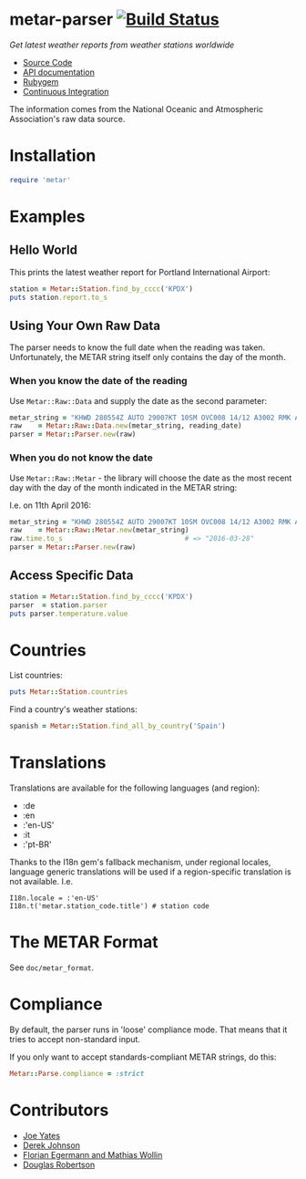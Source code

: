 metar-parser [![Build Status](https://secure.travis-ci.org/joeyates/metar-parser.png)][Continuous Integration]
============

*Get latest weather reports from weather stations worldwide*

  * [Source Code]
  * [API documentation]
  * [Rubygem]
  * [Continuous Integration]

[Source Code]: https://github.com/joeyates/metar-parser "Source code at GitHub"
[API documentation]: http://rubydoc.info/gems/metar-parser/frames "RDoc API Documentation at Rubydoc.info"
[Rubygem]: http://rubygems.org/gems/metar-parser "Ruby gem at rubygems.org"
[Continuous Integration]: http://travis-ci.org/joeyates/metar-parser "Build status by Travis-CI"

The information comes from the National Oceanic and Atmospheric Association's raw data source.

# Installation

```ruby
require 'metar'
```

# Examples

## Hello World

This prints the latest weather report for Portland International Airport:

```ruby
station = Metar::Station.find_by_cccc('KPDX')
puts station.report.to_s
```

## Using Your Own Raw Data

The parser needs to know the full date when the reading was taken. Unfortunately,
the METAR string itself only contains the day of the month.

### When you know the date of the reading

Use `Metar::Raw::Data` and supply the date as the second parameter:

```ruby
metar_string = "KHWD 280554Z AUTO 29007KT 10SM OVC008 14/12 A3002 RMK AO2 SLP176 T01390117 10211\n"
raw    = Metar::Raw::Data.new(metar_string, reading_date)
parser = Metar::Parser.new(raw)
```

### When you do not know the date

Use `Metar::Raw::Metar` - the library will choose the date as the most recent
day with the day of the month indicated in the METAR string:

I.e. on 11th April 2016:

```ruby
metar_string = "KHWD 280554Z AUTO 29007KT 10SM OVC008 14/12 A3002 RMK AO2 SLP176 T01390117 10211\n"
raw    = Metar::Raw::Metar.new(metar_string)
raw.time.to_s                              # => "2016-03-28"
parser = Metar::Parser.new(raw)
```

## Access Specific Data

```ruby
station = Metar::Station.find_by_cccc('KPDX')
parser  = station.parser
puts parser.temperature.value
```

# Countries

List countries:

```ruby
puts Metar::Station.countries
```

Find a country's weather stations:

```ruby
spanish = Metar::Station.find_all_by_country('Spain')
```

# Translations

Translations are available for the following languages (and region):
* :de
* :en
* :'en-US'
* :it
* :'pt-BR'

Thanks to the I18n gem's fallback mechanism, under regional locales, language generic
translations will be used if a region-specific translation is not available.
I.e.
```
I18n.locale = :'en-US'
I18n.t('metar.station_code.title') # station code
```

# The METAR Format

See `doc/metar_format`.

# Compliance

By default, the parser runs in 'loose' compliance mode. That means that it tries to
accept non-standard input.

If you only want to accept standards-compliant METAR strings, do this:

```ruby
Metar::Parse.compliance = :strict
```

Contributors
============

* [Joe Yates](https://github.com/joeyates)
* [Derek Johnson](https://github.com/EpicDraws)
* [Florian Egermann and Mathias Wollin](https://github.com/math)
* [Douglas Robertson](https://github.com/douglasr)
